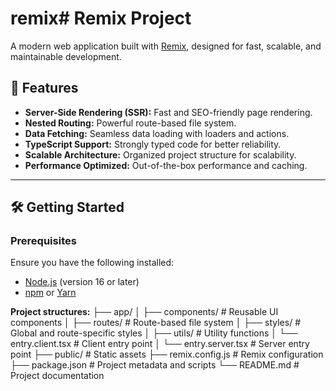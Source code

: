 # remix# Remix Project

A modern web application built with [Remix](https://remix.run/), designed for fast, scalable, and maintainable development.

## 🚀 Features

- **Server-Side Rendering (SSR):** Fast and SEO-friendly page rendering.
- **Nested Routing:** Powerful route-based file system.
- **Data Fetching:** Seamless data loading with loaders and actions.
- **TypeScript Support:** Strongly typed code for better reliability.
- **Scalable Architecture:** Organized project structure for scalability.
- **Performance Optimized:** Out-of-the-box performance and caching.

---

## 🛠️ Getting Started

### Prerequisites

Ensure you have the following installed:

- [Node.js](https://nodejs.org/) (version 16 or later)
- [npm](https://www.npmjs.com/) or [Yarn](https://yarnpkg.com/)

**Project structures:**
├── app/
│   ├── components/   # Reusable UI components
│   ├── routes/       # Route-based file system
│   ├── styles/       # Global and route-specific styles
│   ├── utils/        # Utility functions
│   └── entry.client.tsx  # Client entry point
│   └── entry.server.tsx  # Server entry point
├── public/           # Static assets
├── remix.config.js   # Remix configuration
├── package.json      # Project metadata and scripts
└── README.md         # Project documentation
